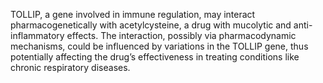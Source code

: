 TOLLIP, a gene involved in immune regulation, may interact pharmacogenetically with acetylcysteine, a drug with mucolytic and anti-inflammatory effects. The interaction, possibly via pharmacodynamic mechanisms, could be influenced by variations in the TOLLIP gene, thus potentially affecting the drug’s effectiveness in treating conditions like chronic respiratory diseases.